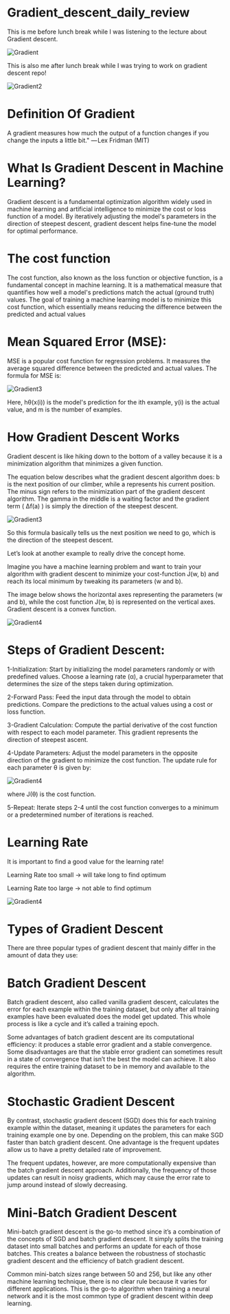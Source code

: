 # Gradient_descent_daily_review

This is me before lunch break while I was listening to the lecture about Gradient descent.

![Gradient](https://github.com/parsakazempour/Gradient_descent_daily_review/blob/main/0%20BA_DE2Nr3Ohi5HhI.jpg)




This is also me after lunch break while I was trying to work on gradient descent repo!

![Gradient2](https://github.com/parsakazempour/Gradient_descent_daily_review/blob/main/jumping-out-of-window.gif)












# Definition Of Gradient
A gradient measures how much the output of a function changes if you change the inputs a little bit." — Lex Fridman (MIT)




# What Is Gradient Descent in Machine Learning?

Gradient descent is a fundamental optimization algorithm widely used in machine learning and artificial intelligence to minimize
the cost or loss function of a model. 
By iteratively adjusting the model's parameters in the direction of steepest descent, gradient descent helps fine-tune the model for optimal performance.



# The cost function
The cost function, also known as the loss function or objective function, is a fundamental concept in machine learning. 
It is a mathematical measure that quantifies how well a model's predictions match the actual (ground truth) values. 
The goal of training a machine learning model is to minimize this cost function, 
which essentially means reducing the difference between the predicted and actual values



# Mean Squared Error (MSE):

MSE is a popular cost function for regression problems. 
It measures the average squared difference between the predicted and actual values. The formula for MSE is:

![Gradient3](https://github.com/parsakazempour/Gradient_descent_daily_review/blob/main/333333333.png)

Here, hθ(x(i)) is the model's prediction for the ith example, y(i) is the actual value, and m is the number of examples.



# How Gradient Descent Works

Gradient descent is like hiking down to the bottom of a valley because it is a minimization algorithm that minimizes a given function.

The equation below describes what the gradient descent algorithm does:
b is the next position of our climber, while a represents his current position.
The minus sign refers to the minimization part of the gradient descent algorithm.
The gamma in the middle is a waiting factor and the gradient term ( Δf(a) ) is simply the direction of the steepest descent.



![Gradient3](https://github.com/parsakazempour/Gradient_descent_daily_review/blob/main/gradient-descent-equation.png)


So this formula basically tells us the next position we need to go, which is the direction of the steepest descent. 

Let’s look at another example to really drive the concept home. 

Imagine you have a machine learning problem and want to train your algorithm with gradient descent to minimize your cost-function J(w, b) 
and reach its local minimum by tweaking its parameters (w and b). 

The image below shows the horizontal axes representing the parameters (w and b), while the cost function J(w, b) is represented on the vertical axes. Gradient descent is a convex function.


![Gradient4](https://github.com/parsakazempour/Gradient_descent_daily_review/blob/main/gradient-descent-convex-function.png)




# Steps of Gradient Descent:


1-Initialization:
        Start by initializing the model parameters randomly or with predefined values.
        Choose a learning rate (α), a crucial hyperparameter that determines the size of the steps taken during optimization.

2-Forward Pass:
        Feed the input data through the model to obtain predictions.
        Compare the predictions to the actual values using a cost or loss function.

3-Gradient Calculation:
        Compute the partial derivative of the cost function with respect to each model parameter. This gradient represents the direction of steepest ascent.

4-Update Parameters:
        Adjust the model parameters in the opposite direction of the gradient to minimize the cost function.
        The update rule for each parameter θ is given by:
        
​![Gradient4](https://github.com/parsakazempour/Gradient_descent_daily_review/blob/main/65464.png)


where J(θ) is the cost function.

5-Repeat:
        Iterate steps 2-4 until the cost function converges to a minimum or a predetermined number of iterations is reached.






# Learning Rate

It is important to find a good value for the learning rate!

Learning Rate too small → will take long to find optimum

Learning Rate too large → not able to find optimum



![Gradient4](https://github.com/parsakazempour/Gradient_descent_daily_review/blob/main/0124d170544a878659698996bcdd4358c0f58c1dfe98c4d00f0909462643ec3a.png)




# Types of Gradient Descent

There are three popular types of gradient descent that mainly differ in the amount of data they use: 





 
# Batch Gradient Descent

Batch gradient descent, also called vanilla gradient descent, calculates the error for each example within the training dataset, but only after all training examples have been evaluated does the model get updated. This whole process is like a cycle and it’s called a training epoch.

Some advantages of batch gradient descent are its computational efficiency: it produces a stable error gradient and a stable convergence. Some disadvantages are that the stable error gradient can sometimes result in a state of convergence that isn’t the best the model can achieve. It also requires the entire training dataset to be in memory and available to the algorithm.





 
# Stochastic Gradient Descent

By contrast, stochastic gradient descent (SGD) does this for each training example within the dataset, meaning it updates the parameters for each training example one by one. Depending on the problem, this can make SGD faster than batch gradient descent. One advantage is the frequent updates allow us to have a pretty detailed rate of improvement.

The frequent updates, however, are more computationally expensive than the batch gradient descent approach. Additionally, the frequency of those updates can result in noisy gradients, which may cause the error rate to jump around instead of slowly decreasing.





 
# Mini-Batch Gradient Descent

Mini-batch gradient descent is the go-to method since it’s a combination of the concepts of SGD and batch gradient descent. It simply splits the training dataset into small batches and performs an update for each of those batches. This creates a balance between the robustness of stochastic gradient descent and the efficiency of batch gradient descent.

Common mini-batch sizes range between 50 and 256, but like any other machine learning technique, there is no clear rule because it varies for different applications. This is the go-to algorithm when training a neural network and it is the most common type of gradient descent within deep learning.
